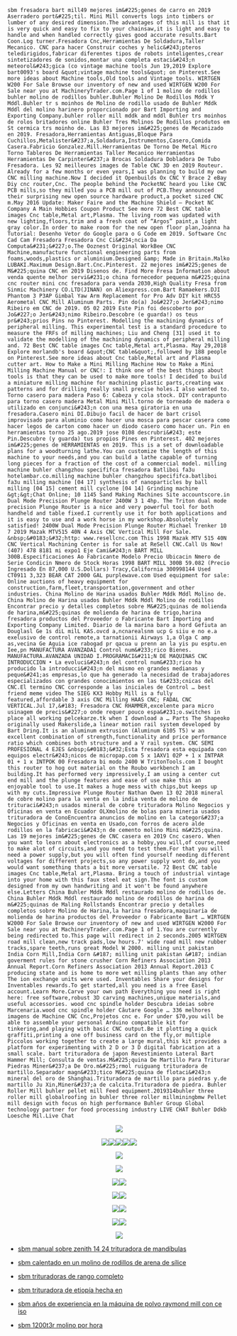 
```
sbm fresadora bart mill49 mejores im&#225;genes de carro en 2019 Aserradero port&#225;til. Mini Mill converts logs into timbers or lumber of any desired dimension.The advantages of this mill is that it is very quick and easy to fix to your chainsaw,it is light and easy to handle and when handled correctly gives good accurate results.Bart Coon.Log turner.Fresadora Cnc,Herramientas De Soldadura,Taller Mecanico. CNC para hacer Construir coches y helic&#243;pteros teledirigidos,fabricar diferentes tipos de robots inteligentes,crear sintetizadores de sonidos,montar una completa estaci&#243;n meteorol&#243;gica (co vintage machine tools Jun 19,2019 Explore bart0093's board &quot;vintage machine tools&quot; on Pinterest.See more ideas about Machine tools,Old tools and Vintage tools. WIRTGEN W200 For Sale Browse our inventory of new and used WIRTGEN W200 For Sale near you at MachineryTrader.com.Page 1 of 1 molino de rodillos buhler molino de rodillos buhler.Buhler Molino De Rodillos Mddk Y Mddl.Buhler tr s moinhos de Molino de rodillo usado de Buhler Mddk Mddl del molino harinero proporcionado por Bart Importing and Exporting Company.buhler roller mill mddk and mddl Buhler trs moinhos de rolos britadores online Buhler Tres Molinos De Rodillos produtos em St cermica trs moinho de. Las 83 mejores im&#225;genes de Mecanizado en 2019. Fresadora,Herramientas Antiguas,Bloque Para Cuchillos,Metalister&#237;a,Soldadura,Instrumentos,Casero,Comida Casera.Fabricio Gonzalez.Mill.Herramientas De Torno De Metal Micro Torno Tableros De Herramientas Taller Mecanico Herramientas Herramientas De Carpinter&#237;a Brocas Soldadura Dobladora De Tubo Fresadora. Les 92 meilleures images de Table CNC 3D en 2019 Routeur. Already for a few months or even years,I was planning to build my own CNC milling machine.Now I decided it Openbuilds Ox CNC Y Brace 2 eBay Diy cnc router,Cnc. The people behind the PocketNC heard you like CNC PCB mills,so they milled you a PCB mill out of PCB.They announced their surprising new open source hardware product,a pocket sized CNC m.May 2016 Update: Maker Faire and the Machine Shield — Pocket NC Company A Main Hobbies Coupon Product See more 72 Best CNC table images Cnc table,Metal art,Plasma. The living room was updated with new lighting,floors,trim and a fresh coat of “Argos” paint,a light gray color.In order to make room for the new open floor plan,Joanna ha Tutorial: Desenho Vetor do Google para o G Code em 2019. Software Cnc Cad Cam Fresadora Fresadora Cnc Ci&#234;ncia Da Computa&#231;&#227;o.The Ooznest Original WorkBee CNC Machine,manufacture functional engineering parts from foams,woods,plastics or aluminium.Designed &amp; Made in Britain.Malko LUBAKI.Maximum Design.Bart.Cnc.Pinterest. 22 mejores im&#225;genes de M&#225;quina CNC en 2019 Disenos de. Find More Fresa Information about venda quente melhor servi&#231;o china fornecedor pequena m&#225;quina cnc router mini cnc fresadora para venda 2030,High Quality Fresa from Sinmic Machinery CO.LTD(JINAN) on Aliexpress.com.Bart Ramaekers.DJI Phantom 3 P3AP Gimbal Yaw Arm Replacement for Pro Adv DIY kit HRC55 Aerometal CNC Mill Aluminum Parts. Pin do(a) Jo&#227;o Jer&#243;nimo Ribeiro em CNC de 2019. 05 02 2019 Este Pin foi descoberto por Jo&#227;o Jer&#243;nimo Ribeiro.Descobre (e guarda!) os teus pr&#243;prios Pins no Pinterest. Modelling the machining dynamics of peripheral milling. This experimental test is a standard procedure to measure the FRFs of milling machines; Liu and Cheng [31] used it to validate the modelling of the machining dynamics of peripheral milling and. 72 Best CNC table images Cnc table,Metal art,Plasma. May 29,2018 Explore morlandb's board &quot;CNC table&quot;,followed by 188 people on Pinterest.See more ideas about Cnc table,Metal art and Plasma cutter art. How to Make a Mini Milling Machine How to Make a Mini Milling Machine Manual or CNC!: I think one of the best things about tools is that they can be used to make more tools! I decided to build a miniature milling machine for machining plastic parts,creating wax patterns and for drilling really small precise holes.I also wanted to. Torno casero para madera Paso 6: Cabeza y cola stock. DIY contrapunto para torno casero madera Metal Mini Mill.torno de torneado de madera o utilizado en conjunci&#243;n con una mesa giratoria en una fresadora.Casero mini DI.Dibujo facil de hacer de bart crisol improvisado para aluminio como hacer una mosca para pescar casera como hacer legos de carton como hacer un diodo casero como hacer un. Pin en herramientas torno 25 ago.2019 jose 0108 descrubri&#243; este Pin.Descubre (y guarda) tus propios Pines en Pinterest. 402 mejores im&#225;genes de HERRAMIENTAS en 2019. This is a set of downloadable plans for a woodturning lathe.You can customize the length of this machine to your needs,and you can build a lathe capable of turning long pieces for a fraction of the cost of a commercial model. milling machine buhler changzhou specififca fresadora Batliboi fa3u hotelambar.co.milling machine buhler changzhou specififca.batliboi fa3u milling machine [04 17] synthesis of nanoparticles by ball milling [04 15] cement mill cyclone [04 14] Grinding machine &gt;&gt;Chat Online; 10 1145 Sand Making Machines Site accountscore.in Dual Mode Precision Plunge Router 2400W 3 1 4hp. The Triton dual mode precision Plunge Router is a nice and very powerful tool for both handheld and table fixed.I currently use it for both applications and it is easy to use and a work horse in my workshop.Absolutely satisfied! 2400W Dual Mode Precision Plunge Router Michael Trenker 10 7 2019 Mazak MTV515 40N 4 Axis CNC Vertical Mill For Sale. &nbsp;&#0183;&#32;http: www.resellcnc.com This 1998 Mazak MTV 515 40N CNC Vertical Machining Center is for sale at ReSell CNC.Call Us Now! (407) 478 8181 mi expo1 Eje Cami&#243;n BART MILL 300B.Especificaciones Ao Fabricante Modelo Precio Ubicacin Nmero de Serie Condicin Nmero de Stock Horas 1998 BART MILL 300B 59.082 (Precio Ingresado En 87,000 U.S.Dollars) Tracy,California 300998144 Used CT0911 3,323 BEAR CAT 2000 GAL purplewave.com Used equipment for sale: Online auctions of heavy equipment for construction,farm,fleet,transportation,government and other industries. China Molino de Harina usados Buhler Mddk Mddl Molino de. China Molino de Harina usados Buhler Mddk Mddl Molino de rodillos Encontrar precio y detalles completos sobre M&#225;quinas de molienda de harina,m&#225;quinas de molienda de harina de trigo,harina fresadora productos del Proveedor o Fabricante Bart Importing and Exporting Company Limited. Diario de la marina baro a hord Gefiuta an Douglasl Ge 1s diL milL KAS.ovcd a,ncnarealsnm ucp G siiu e no e.a exelusivo de control remote,a tarnationii Airways 1,a Olga C amp as,vecina Ge Aguia ice rabogad pr qacua u prenn an la yis pu esptu.en Iee,pn MANUFACTURA AVANZADA1 Control num&#233;rico Bienes. MANUFACTURA.AVANZADA UNIDAD I.PROGRAMACI&#211;N DE MAQUINAS CNC INTRODUCCION • La evoluci&#243;n del control num&#233;rico ha producido la introducci&#243;n del mismo en grandes medianas y peque&#241;as empresas,lo que ha generado la necesidad de trabajadores especializados con grandes conocimientos en las t&#233;cnicas del CNC.El termino CNC corresponde a las iniciales de Control … best friend meme video The SIEG KX3 Hobby Mill is a fully featured,affordable 3 axis CNC Milling HAAS CNC; FADAL CNC VERTICAL.Jul 17,&#183; Fresadora CNC RHAMMER,excelente para micro usinagem de precis&#227;o onde requer pouco espa&#231;o.switches in place all working pelcekarze.tk when I download a … Parts The Shapeoko originally used Makerslide,a linear motion rail system developed by Bart Dring.It is an aluminum extrusion (Aluminum 6105 T5) w an excellent combination of strength,functionality and price performance ratio which combines both structure and a V rail system. CNC SEMI PROFESIONAL 4 EJES &nbsp;&#0183;&#32;Esta fresadora esta equipada con equipos electr&#243;nicos de micropap.com 5 x 1AXV1 02P + 1 x INTPAR 01 + 1 x INTPOK 00 Fresadora bi modo 2400 W TritonTools.com I bought this router to hog out material on the Roubo workbench I am building.It has performed very impressively.I am using a center cut end mill and the plunge features and ease of use make this an enjoyable tool to use.It makes a huge mess with chips,but keeps up with my cuts.Impressive Plunge Router Nathan Owen 13 02 2018 mineral de cobre molino para la venta en la india venta de molino de trituraci&#243;n usados mineral de cobre trituradora Molino Negocios y Oficinas en venta en Ecuador OLXmolino de bolas para mineria usados trituradora de ConoEncuentra anuncios de molino en la categor&#237;a Negocios y Oficinas en venta en Usado,con forros de acero alde rodillos en la fabricaci&#243;n de cemento molino Mini m&#225;quina. Las 19 mejores im&#225;genes de CNC casera en 2019 Cnc casero. When you want to learn about electronics as a hobby,you will,of course,need to make alot of circuits,and you need to test them.For that you will need a power supply,but you will often find yourself needing different voltages for different projects,so any power supply wont do,and you would want something thats a bit more versatile. 72 Best CNC table images Cnc table,Metal art,Plasma. Bring a touch of industrial vintage into your home with this faux steel eat sign.The font is custom designed from my own handwriting and it won't be found anywhere else.Letters China Buhler Mddk Mddl restaurado molino de rodillos de. China Buhler Mddk Mddl restaurado molino de rodillos de harina de m&#225;quinas de Maling Rollstands Encontrar precio y detalles completos sobre Molino de Harina,la harina fresadora,maquinaria de molienda de harina productos del Proveedor o Fabricante Bart … WIRTGEN W2000 For Sale Browse our inventory of new and used WIRTGEN W2000 For Sale near you at MachineryTrader.com.Page 1 of 1.You are currently being redirected to.This page will redirect in 2 seconds.2005 WIRTGEN road mill clean,new track pads,low hours.7' wide road mill new rubber tracks,spare teeth,runs great Model W 2000. milling unit pakistan India Corn Mill,India Corn &#187; milling unit pakistan &#187; indian goverment rules for stone crusher Corn Refiners Association 2013 Annual Report.Corn Refiners Association 2013 Annual Report.2013 C producing state and is home to more wet milling plants than any other The ion exchange units were used. Inventables Share your designs for Inventables rewards.To get started,all you need is a free Easel account.Learn More.Carve your own path Everything you need is right here: free software,robust 3D carving machines,unique materials,and useful accessories. wood cnc spindle holder Descubra ideias sobre Marcenaria.wood cnc spindle holder Căutare Google … 336 melhores imagens de Machine CNC Cnc,Projetos cnc e. For under $70,you will be able to assemble your personal Arduino compatible kit for tinkering,and playing with basic CNC output.Be it plotting a quick graffiti,printing a one off business card on the fly,or multiple Piccolos working together to create a large mural,this kit provides a platform for experimenting with 2 D or 3 D digital fabrication at a small scale. bart trituradora de japon Revestimiento Lateral Bart Hammer Mill; Consulta de ventas.M&#225;quina De Martillo Para Triturar Piedras Miner&#237;a De Oro.m&#225;rmol ruiguang trituradora de martillo.Separador magn&#233;tico M&#225;quina de flotaci&#243;n mineral del oro de Shanghai.Trituradora de martillo para piedras y.de martillo Ju Xin,Miner&#237;a de calcita.Trituradora de piedra. Buhler Roller Mill buhler pellet mill Feed equipment.2019314buhler three roller mill globalroofing in buhler three roller millminingbmw Pellet mill design with focus on high performance Buhler Group Global technology partner for food processing industry LIVE CHAT Buhler Ddkb Loesche Mil.Live Chat 
```

<div align="center">

<a href="https://es-crusher.shibang-china.com/github&k=sbm+fresadora+bart+mill"><img src="https://static.shibang-china.com/es/crusher/logo.jpg"></a>

<a href="https://es-crusher.shibang-china.com/github&k=sbm+fresadora+bart+mill"><img src="https://static.shibang-china.com/es/crusher/index.jpg"></a><a href="https://es-crusher.shibang-china.com/material.htmlgithub&k=sbm+fresadora+bart+mill"><img src="https://static.shibang-china.com/es/crusher/material.jpg"></a><a href="https://es-crusher.shibang-china.com/application.htmlgithub&k=sbm+fresadora+bart+mill"><img src="https://static.shibang-china.com/es/crusher/application.jpg"></a><a href="https://es-crusher.shibang-china.com/aboutus.htmlgithub&k=sbm+fresadora+bart+mill"><img src="https://static.shibang-china.com/es/crusher/aboutus.jpg"></a><a href="https://es-crusher.shibang-china.com/contact.htmlgithub&k=sbm+fresadora+bart+mill"><img src="https://static.shibang-china.com/es/crusher/contact.jpg"></a>

<a href="https://es-crusher.shibang-china.com/github&k=sbm+fresadora+bart+mill"><img src="https://static.shibang-china.com/es/crusher/banner.jpg"></a>

<a href="https://swt.shibang-china.com/github&k=sbm+fresadora+bart+mill"><img src="https://static.shibang-china.com/es/crusher/text.jpg"></a>

<a href="https://swt.shibang-china.com/github&k=sbm+fresadora+bart+mill"><img src="https://static.shibang-china.com/es/crusher/chat.jpg"></a><a href="https://es-crusher.shibang-china.com/contact.htmlgithub&k=sbm+fresadora+bart+mill"><img src="https://static.shibang-china.com/es/crusher/message.jpg"></a>

<a href="https://es-crusher.shibang-china.com/products/pe.htmlgithub&k=sbm+fresadora+bart+mill"><img src="https://static.shibang-china.com/es/crusher/pe.jpg"></a><a href="https://es-crusher.shibang-china.com/products/pf.htmlgithub&k=sbm+fresadora+bart+mill"><img src="https://static.shibang-china.com/es/crusher/pf.jpg"></a>

<a href="https://es-crusher.shibang-china.com/products/hpt.htmlgithub&k=sbm+fresadora+bart+mill"><img src="https://static.shibang-china.com/es/crusher/hpt.jpg"></a><a href="https://es-crusher.shibang-china.com/products/vsi.htmlgithub&k=sbm+fresadora+bart+mill"><img src="https://static.shibang-china.com/es/crusher/vsi.jpg"></a>

<a href="https://es-crusher.shibang-china.com/products/klv.htmlgithub&k=sbm+fresadora+bart+mill"><img src="https://static.shibang-china.com/es/crusher/klv.jpg"></a><a href="https://es-crusher.shibang-china.com/products/portable.htmlgithub&k=sbm+fresadora+bart+mill"><img src="https://static.shibang-china.com/es/crusher/portable.jpg"></a>

<a href="https://swt.shibang-china.com/github&k=sbm+fresadora+bart+mill"><img src="https://static.shibang-china.com/es/crusher/case.jpg"></a>

</div>


* [sbm manual sobre zenith 14 24 trituradora de mandíbulas](sbm%20manual%20sobre%20zenith%2014%2024%20trituradora%20de%20mand%C3%ADbulas.md)

* [sbm calentado en un molino de rodillos de arena de sílice](sbm%20calentado%20en%20un%20molino%20de%20rodillos%20de%20arena%20de%20s%C3%ADlice.md)

* [sbm trituradoras de rango completo](sbm%20trituradoras%20de%20rango%20completo.md)

* [sbm trituradora de etiopía hecha en](sbm%20trituradora%20de%20etiop%C3%ADa%20hecha%20en.md)

* [sbm años de experiencia en la máquina de polvo raymond mill con ce iso](sbm%20a%C3%B1os%20de%20experiencia%20en%20la%20m%C3%A1quina%20de%20polvo%20raymond%20mill%20con%20ce%20iso.md)

* [sbm 1200t3r molino por hora](sbm%201200t3r%20molino%20por%20hora.md)